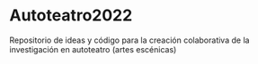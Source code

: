 # Autoteatro2022
Repositorio de ideas y código para la creación colaborativa de la investigación en autoteatro (artes escénicas)
